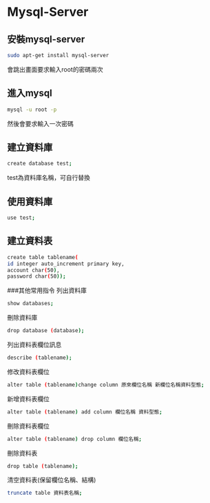 # Mysql-Server

## 安裝mysql-server
```bash
sudo apt-get install mysql-server
```
會跳出畫面要求輸入root的密碼兩次
## 進入mysql
```bash
mysql -u root -p
```
然後會要求輸入一次密碼
## 建立資料庫
```bash
create database test;
```
test為資料庫名稱，可自行替換
## 使用資料庫
```bash
use test;
```
## 建立資料表
```bash
create table tablename(
id integer auto_increment primary key,
account char(50),
password char(50));
```
###其他常用指令
列出資料庫
```bash
show databases;
```
刪除資料庫
```bash
drop database (database);
```
列出資料表欄位訊息
```bash
describe (tablename);
```
修改資料表欄位
```bash
alter table (tablename)change column 原來欄位名稱 新欄位名稱資料型態;
```
新增資料表欄位
```bash
alter table (tablename) add column 欄位名稱 資料型態;
```
刪除資料表欄位
```bash
alter table (tablename) drop column 欄位名稱;
```
刪除資料表
```bash
drop table (tablename);
```
清空資料表(保留欄位名稱、結構)
```bash
truncate table 資料表名稱;
```
